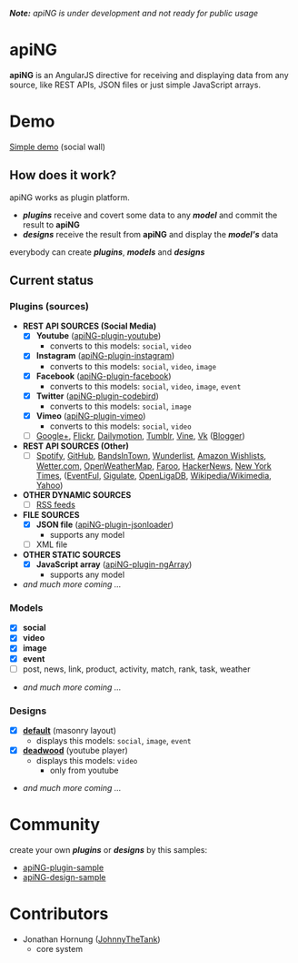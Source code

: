 _**Note:** apiNG is under development and not ready for public usage_

# apiNG

**apiNG** is an AngularJS directive for receiving and displaying data from any source, like REST APIs, JSON files or just simple JavaScript arrays.

# Demo
[Simple demo](http://johnnythetank.github.io/apiNG/#demo) (social wall)

## How does it work?

apiNG works as plugin platform.
 - **_plugins_** receive and covert some data to any **_model_** and commit the result to **apiNG**
 - **_designs_** receive the result from **apiNG** and display the **_model's_** data

everybody can create **_plugins_**, **_models_** and **_designs_**

## Current status

### Plugins (sources)
 - **REST API SOURCES (Social Media)**
     - [x] **Youtube** ([apiNG-plugin-youtube](https://github.com/JohnnyTheTank/apiNG-plugin-youtube))
        - converts to this models: `social`, `video`
     - [x] **Instagram** ([apiNG-plugin-instagram](https://github.com/JohnnyTheTank/apiNG-plugin-instagram))
        - converts to this models: `social`, `video`, `image`
     - [x] **Facebook** ([apiNG-plugin-facebook](https://github.com/JohnnyTheTank/apiNG-plugin-facebook))
        - converts to this models: `social`, `video`, `image`, `event`
     - [x] **Twitter** ([apiNG-plugin-codebird](https://github.com/JohnnyTheTank/apiNG-plugin-codebird))
        - converts to this models: `social`, `image`
     - [x] **Vimeo** ([apiNG-plugin-vimeo](https://github.com/JohnnyTheTank/apiNG-plugin-vimeo))
        - converts to this models: `social`, `video`
     - [ ] [Google+](https://developers.google.com/+/web/api/rest/latest/), [Flickr](https://www.flickr.com/services/api/), [Dailymotion](https://developer.dailymotion.com/api), [Tumblr](https://www.tumblr.com/docs/en/api/v2), [Vine](https://github.com/starlock/vino/wiki/API-Reference), [Vk](http://vk.com/dev) ([Blogger](https://developers.google.com/blogger/docs/3.0/using))
 - **REST API SOURCES (Other)**
     - [ ] [Spotify](https://developer.spotify.com/web-api/), [GitHub](https://developer.github.com/v3/), [BandsInTown](https://www.bandsintown.com/api/overview), [Wunderlist](https://developer.wunderlist.com/documentation), [Amazon Wishlists](https://github.com/doitlikejustin/amazon-wish-lister), [Wetter.com](http://www.wetter.com/apps_und_mehr/website/api/), [OpenWeatherMap](http://openweathermap.org/api), [Faroo](http://www.faroo.com/hp/api/api.html#json), [HackerNews](https://github.com/HackerNews/API), [New York Times](http://developer.nytimes.com/docs/read/times_newswire_api), ([EventFul](http://api.eventful.com/docs/formats), [Gigulate](http://gigulate.com/api/), [OpenLigaDB](http://www.openligadb.de/Help), [Wikipedia/Wikimedia](https://www.mediawiki.org/wiki/API:Main_page/de), [Yahoo](https://developer.yahoo.com/boss/search/))
 - **OTHER DYNAMIC SOURCES**
    - [ ] [RSS feeds](http://cyber.law.harvard.edu/rss/rss.html)
 - **FILE SOURCES**
    - [x] **JSON file** ([apiNG-plugin-jsonloader](https://github.com/JohnnyTheTank/apiNG-plugin-jsonloader))
        - supports any model
    - [ ] XML file
 - **OTHER STATIC SOURCES**
    - [x] **JavaScript array** ([apiNG-plugin-ngArray](https://github.com/JohnnyTheTank/apiNG-plugin-ngArray))
        - supports any model
 - _and much more coming ..._
    
### Models
 - [x] **social**
 - [x] **video**
 - [x] **image**
 - [x] **event**
 - [ ] post, news, link, product, activity, match, rank, task, weather
 - _and much more coming ..._
    
### Designs
 - [x] **[default](https://github.com/JohnnyTheTank/apiNG-design-default)** (masonry layout)
    - displays this models: `social`, `image`, `event`
 - [x] **[deadwood](https://github.com/JohnnyTheTank/apiNG-design-deadwood)** (youtube player)
    - displays this models: `video`
        - only from youtube
 - _and much more coming ..._
 
# Community
create your own **_plugins_** or **_designs_** by this samples:
- [apiNG-plugin-sample](https://github.com/JohnnyTheTank/apiNG-plugin-sample)
- [apiNG-design-sample](https://github.com/JohnnyTheTank/apiNG-design-sample)

# Contributors
- Jonathan Hornung ([JohnnyTheTank](https://github.com/JohnnyTheTank))
    - core system
